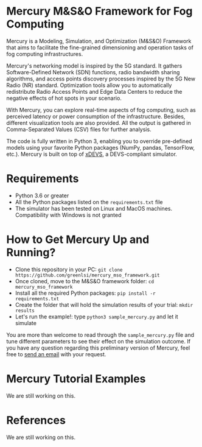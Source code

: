 # Mercury M&amp;S&amp;O Framework for Fog Computing

Mercury is a Modeling, Simulation, and Optimization (M&amp;S&amp;O) Framework that aims to facilitate the fine-grained dimensioning and operation tasks of fog computing infrastructures.

Mercury's networking model is inspired by the 5G standard. It gathers Software-Defined Network (SDN) functions, radio bandwidth sharing algorithms, and access points discovery processes inspired by the 5G New Radio (NR) standard. Optimization tools allow you to automatically redistribute Radio Access Points and Edge Data Centers to reduce the negative effects of hot spots in your scenario.

With Mercury, you can explore real-time aspects of fog computing, such as perceived latency or power consumption of the infrastructure. Besides, different visualization tools are also provided. All the output is gathered in Comma-Separated Values (CSV) files for further analysis.

The code is fully written in Python 3, enabling you to override pre-defined models using your favorite Python packages (NumPy, pandas, TensorFlow, etc.). Mercury is built on top of [xDEVS](https://github.com/jlrisco/xdevs), a DEVS-compliant simulator.

# Requirements
- Python 3.6 or greater
- All the Python packages listed on the `requirements.txt` file
- The simulator has been tested on Linux and MacOS machines. Compatibility with Windows is not granted

# How to Get Mercury Up and Running?

- Clone this repository in your PC: `git clone https://github.com/greenlsi/mercury_mso_framework.git`
- Once cloned, move to the M&amp;S&amp;O framework folder: `cd mercury_mso_framework`
- Install all the required Python packages: `pip install -r requirements.txt`
- Create the folder that will hold the simulation results of your trial: `mkdir results`
- Let's run the example!: type `python3 sample_mercury.py` and let it simulate

You are more than welcome to read through the `sample_mercury.py` file and tune different parameters to see their effect on the simulation outcome.
If you have any question regarding this preliminary version of Mercury, feel free to [send an email](mailto:r.cardenas@upm.es) with your request.

# Mercury Tutorial Examples

We are still working on this.

# References

We are still working on this.
